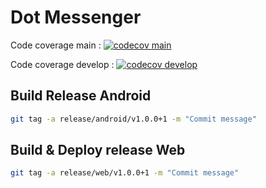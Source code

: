 # Dot Messenger

Code coverage main : 
[![codecov main](https://codecov.io/gh/andrewdotn/dot-messenger/branch/main/graph/badge.svg)](https://codecov.io/gh/andrewdotn/dot-messenger)

Code coverage develop : 
[![codecov develop](https://codecov.io/gh/andrewdotn/dot-messenger/branch/develop/graph/badge.svg)](https://codecov.io/gh/andrewdotn/dot-messenger)

## Build Release Android

```bash
git tag -a release/android/v1.0.0+1 -m "Commit message"
```

## Build & Deploy release Web

```bash
git tag -a release/web/v1.0.0+1 -m "Commit message"
```